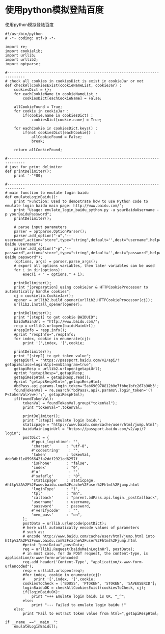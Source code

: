 # 使用python模拟登陆百度

使用python模拟登陆百度  

    
    
    #!/usr/bin/python
    # -*- coding: utf-8 -*-
      
    import re;
    import cookielib;
    import urllib;
    import urllib2;
    import optparse;
      
    #------------------------------------------------------------------------------
    # check all cookies in cookiesDict is exist in cookieJar or not
    def checkAllCookiesExist(cookieNameList, cookieJar) :
        cookiesDict = {};
        for eachCookieName in cookieNameList :
            cookiesDict[eachCookieName] = False;
      
        allCookieFound = True;
        for cookie in cookieJar :
            if(cookie.name in cookiesDict) :
                cookiesDict[cookie.name] = True;
      
        for eachCookie in cookiesDict.keys() :
            if(not cookiesDict[eachCookie]) :
                allCookieFound = False;
                break;
      
        return allCookieFound;
      
    #------------------------------------------------------------------------------
    # just for print delimiter
    def printDelimiter():
        print '-'*80;
      
    #------------------------------------------------------------------------------
    # main function to emulate login baidu
    def emulateLoginBaidu():
        print "Function: Used to demostrate how to use Python code to emulate login baidu main page: http://www.baidu.com/";
        print "Usage: emulate_login_baidu_python.py -u yourBaiduUsername -p yourBaiduPassword";
        printDelimiter();
      
        # parse input parameters
        parser = optparse.OptionParser();
        parser.add_option("-u","--username",action="store",type="string",default='',dest="username",help="Your Baidu Username");
        parser.add_option("-p","--password",action="store",type="string",default='',dest="password",help="Your Baidu password");
        (options, args) = parser.parse_args();
        # export all options variables, then later variables can be used
        for i in dir(options):
            exec(i + " = options." + i);
      
        printDelimiter();
        print "[preparation] using cookieJar & HTTPCookieProcessor to automatically handle cookies";
        cj = cookielib.CookieJar();
        opener = urllib2.build_opener(urllib2.HTTPCookieProcessor(cj));
        urllib2.install_opener(opener);
      
        printDelimiter();
        print "[step1] to get cookie BAIDUID";
        baiduMainUrl = "http://www.baidu.com/";
        resp = urllib2.urlopen(baiduMainUrl);
        #respInfo = resp.info();
        #print "respInfo=",respInfo;
        for index, cookie in enumerate(cj):
            print '[',index, ']',cookie;
      
        printDelimiter();
        print "[step2] to get token value";
        getapiUrl = "https://passport.baidu.com/v2/api/?getapi&class=login&tpl=mn&tangram=true";
        getapiResp = urllib2.urlopen(getapiUrl);
        #print "getapiResp=",getapiResp;
        getapiRespHtml = getapiResp.read();
        #print "getapiRespHtml=",getapiRespHtml;
        #bdPass.api.params.login_token='5ab690978812b0e7fbbe1bfc267b90b3';
        foundTokenVal = re.search("bdPass\.api\.params\.login_token='(?P<tokenVal>\w+)';", getapiRespHtml);
        if(foundTokenVal):
            tokenVal = foundTokenVal.group("tokenVal");
            print "tokenVal=",tokenVal;
      
            printDelimiter();
            print "[step3] emulate login baidu";
            staticpage = "http://www.baidu.com/cache/user/html/jump.html";
            baiduMainLoginUrl = "https://passport.baidu.com/v2/api/?login";
            postDict = {
                #'ppui_logintime': "",
                'charset'       : "utf-8",
                #'codestring'    : "",
                'token'         : tokenVal, #de3dbf1e8596642fa2ddf2921cd6257f
                'isPhone'       : "false",
                'index'         : "0",
                #'u'             : "",
                #'safeflg'       : "0",
                'staticpage'    : staticpage, #http%3A%2F%2Fwww.baidu.com%2Fcache%2Fuser%2Fhtml%2Fjump.html
                'loginType'     : "1",
                'tpl'           : "mn",
                'callback'      : "parent.bdPass.api.login._postCallback",
                'username'      : username,
                'password'      : password,
                #'verifycode'    : "",
                'mem_pass'      : "on",
            };
            postData = urllib.urlencode(postDict);
            # here will automatically encode values of parameters
            # such as:
            # encode http://www.baidu.com/cache/user/html/jump.html into http%3A%2F%2Fwww.baidu.com%2Fcache%2Fuser%2Fhtml%2Fjump.html
            #print "postData=",postData;
            req = urllib2.Request(baiduMainLoginUrl, postData);
            # in most case, for do POST request, the content-type, is application/x-www-form-urlencoded
            req.add_header('Content-Type', "application/x-www-form-urlencoded");
            resp = urllib2.urlopen(req);
            #for index, cookie in enumerate(cj):
            #    print '[',index, ']',cookie;
            cookiesToCheck = ['BDUSS', 'PTOKEN', 'STOKEN', 'SAVEUSERID'];
            loginBaiduOK = checkAllCookiesExist(cookiesToCheck, cj);
            if(loginBaiduOK):
                print "+++ Emulate login baidu is OK, ^_^";
            else:
                print "--- Failed to emulate login baidu !"
        else:
            print "Fail to extract token value from html=",getapiRespHtml;
      
    if __name__=="__main__":
        emulateLoginBaidu();

  

  

